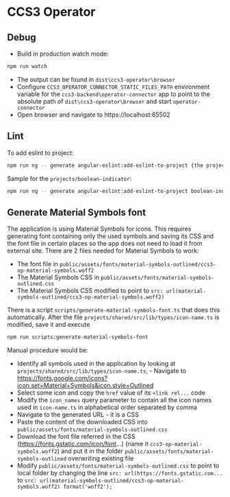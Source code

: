# CCS3 Operator

## Debug
- Build in production watch mode:
```bash
npm run watch
```
- The output can be found in `dist\ccs3-operator\browser`
- Configure `CCS3_OPERATOR_CONNECTOR_STATIC_FILES_PATH` environment variable for the `ccs3-backend\operator-connector` app to point to the absolute path of `dist\ccs3-operator\browser` and start `operator-connector`
- Open browser and navigate to https://localhost:65502

## Lint
To add eslint to project:
```bash
npm run ng -- generate angular-eslint:add-eslint-to-project {the project name as specified in angular.json}
```
Sample for the `projects/boolean-indicator`:
```bash 
npm run ng -- generate angular-eslint:add-eslint-to-project boolean-indicator
```

## Generate Material Symbols font
The application is using Material Symbols for icons. This requires generating font containing only the used symbols and saving its CSS and the font file in certain places so the app does not need to load it from external site. There are 2 files needed for Material Symbols to work:
- The font file in `public/assets/fonts/material-symbols-outlined/ccs3-op-material-symbols.woff2`
- The Material Symbols CSS in `public/assets/fonts/material-symbols-outlined.css`
- The Material Symbols CSS modified to point to `src: url(material-symbols-outlined/ccs3-op-material-symbols.woff2)`


There is a script `scripts/generate-material-symbols-font.ts` that does this automatically. After the file `projects/shared/src/lib/types/icon-name.ts` is modified, save it and execute
```bash
npm run scripts:generate-material-symbols-font
```

Manual procedure would be:
- Identify all symbols used in the application by looking at `projects/shared/src/lib/types/icon-name.ts`, - Navigate to https://fonts.google.com/icons?icon.set=Material+Symbols&icon.style=Outlined
- Select some icon and copy the `href` value of its `<link rel...` code
- Modify the `icon_names` query parameter to contain all the icon names used in `icon-name.ts` in alphabetical order separated by comma
- Navigate to the generated URL - it is a CSS
- Paste the content of the downloaded CSS into `public/assets/fonts/material-symbols-outlined.css`
- Download the font file referred in the CSS (https://fonts.gstatic.com/icon/font...) (name it `ccs3-op-material-symbols.woff2`) and put it in the folder `public/assets/fonts/material-symbols-outlined` overwriting existing file 
- Modify `public/assets/fonts/material-symbols-outlined.css` to point to local folder by changing the line `src: url(https://fonts.gstatic.com...` to `src: url(material-symbols-outlined/ccs3-op-material-symbols.woff2) format('woff2');`

  

